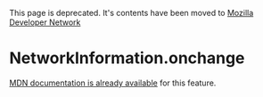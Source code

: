 This page is deprecated. It's contents have been moved to [Mozilla Developer Network](https://developer.mozilla.org/en-US/)

# NetworkInformation.onchange

[MDN documentation is already available](https://developer.mozilla.org/en-US/docs/Web/API/NetworkInformation/onchange) for this feature.

